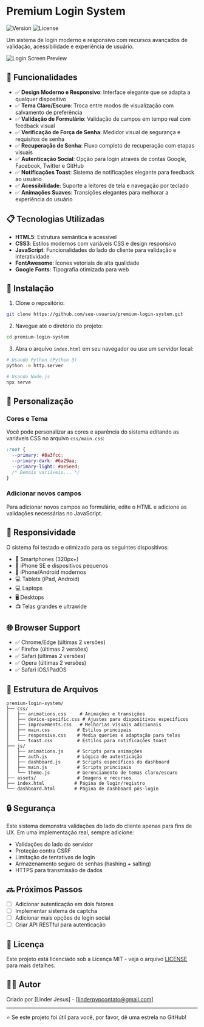 # Premium Login System

![Version](https://img.shields.io/badge/version-3.0-blueviolet)
![License](https://img.shields.io/badge/license-MIT-green)

Um sistema de login moderno e responsivo com recursos avançados de validação, acessibilidade e experiência de usuário.

![Login Screen Preview](https://via.placeholder.com/800x400/121212/7b2cbf?text=Premium+Login+System)

## 🌟 Funcionalidades

- ✅ **Design Moderno e Responsivo**: Interface elegante que se adapta a qualquer dispositivo
- ✅ **Tema Claro/Escuro**: Troca entre modos de visualização com salvamento de preferência
- ✅ **Validação de Formulário**: Validação de campos em tempo real com feedback visual
- ✅ **Verificação de Força de Senha**: Medidor visual de segurança e requisitos de senha
- ✅ **Recuperação de Senha**: Fluxo completo de recuperação com etapas visuais
- ✅ **Autenticação Social**: Opção para login através de contas Google, Facebook, Twitter e GitHub
- ✅ **Notificações Toast**: Sistema de notificações elegante para feedback ao usuário
- ✅ **Acessibilidade**: Suporte a leitores de tela e navegação por teclado
- ✅ **Animações Suaves**: Transições elegantes para melhorar a experiência do usuário

## 📋 Tecnologias Utilizadas

- **HTML5**: Estrutura semântica e acessível
- **CSS3**: Estilos modernos com variáveis CSS e design responsivo
- **JavaScript**: Funcionalidades do lado do cliente para validação e interatividade
- **FontAwesome**: Ícones vetoriais de alta qualidade
- **Google Fonts**: Tipografia otimizada para web

## 🚀 Instalação

1. Clone o repositório:
```bash
git clone https://github.com/seu-usuario/premium-login-system.git
```

2. Navegue até o diretório do projeto:
```bash
cd premium-login-system
```

3. Abra o arquivo `index.html` em seu navegador ou use um servidor local:
```bash
# Usando Python (Python 3)
python -m http.server

# Usando Node.js
npx serve
```

## 🔧 Personalização

### Cores e Tema

Você pode personalizar as cores e aparência do sistema editando as variáveis CSS no arquivo `css/main.css`:

```css
:root {
  --primary: #8a3fcc;
  --primary-dark: #6a29aa;
  --primary-light: #ae5eed;
  /* Demais variáveis... */
}
```

### Adicionar novos campos

Para adicionar novos campos ao formulário, edite o HTML e adicione as validações necessárias no JavaScript.

## 📱 Responsividade

O sistema foi testado e otimizado para os seguintes dispositivos:

- 📱 Smartphones (320px+)
- 📱 iPhone SE e dispositivos pequenos
- 📱 iPhone/Android modernos
- 💻 Tablets (iPad, Android)
- 💻 Laptops
- 🖥️ Desktops
- 📺 Telas grandes e ultrawide

## 🌐 Browser Support

- ✅ Chrome/Edge (últimas 2 versões)
- ✅ Firefox (últimas 2 versões)
- ✅ Safari (últimas 2 versões)
- ✅ Opera (últimas 2 versões)
- ✅ Safari iOS/iPadOS

## 📂 Estrutura de Arquivos

```
premium-login-system/
├── css/
│   ├── animations.css     # Animações e transições
│   ├── device-specific.css # Ajustes para dispositivos específicos
│   ├── improvements.css   # Melhorias visuais adicionais
│   ├── main.css          # Estilos principais
│   ├── responsive.css    # Media queries e adaptação para telas
│   └── toast.css         # Estilos para notificações toast
├── js/
│   ├── animations.js     # Scripts para animações
│   ├── auth.js           # Lógica de autenticação
│   ├── dashboard.js      # Scripts específicos do dashboard
│   ├── main.js           # Scripts principais
│   └── theme.js          # Gerenciamento de temas claro/escuro
├── assets/               # Imagens e recursos
├── index.html           # Página de login/registro
└── dashboard.html       # Página de dashboard pós-login
```

## 🔒 Segurança

Este sistema demonstra validações do lado do cliente apenas para fins de UX. Em uma implementação real, sempre adicione:

- Validações do lado do servidor
- Proteção contra CSRF
- Limitação de tentativas de login
- Armazenamento seguro de senhas (hashing + salting)
- HTTPS para transmissão de dados

## 🔜 Próximos Passos

- [ ] Adicionar autenticação em dois fatores
- [ ] Implementar sistema de captcha
- [ ] Adicionar mais opções de login social
- [ ] Criar API RESTful para autenticação

## 📄 Licença

Este projeto está licenciado sob a Licença MIT - veja o arquivo [LICENSE](LICENSE) para mais detalhes.

## 👨‍💻 Autor

Criado por [Linder Jesus] - [linderpvpcontato@gmail.com]

---

⭐️ Se este projeto foi útil para você, por favor, dê uma estrela no GitHub!
